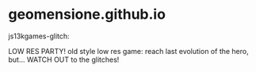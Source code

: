 # geomensione.github.io

js13kgames-glitch: 

LOW RES PARTY! old style low res game: reach last evolution of the hero, but... WATCH OUT to the glitches!
